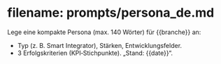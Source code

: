 # filename: prompts/persona_de.md
Lege eine kompakte Persona (max. 140 Wörter) für {{branche}} an:
- Typ (z. B. Smart Integrator), Stärken, Entwicklungsfelder.
- 3 Erfolgskriterien (KPI‑Stichpunkte).
„Stand: {{date}}“.
